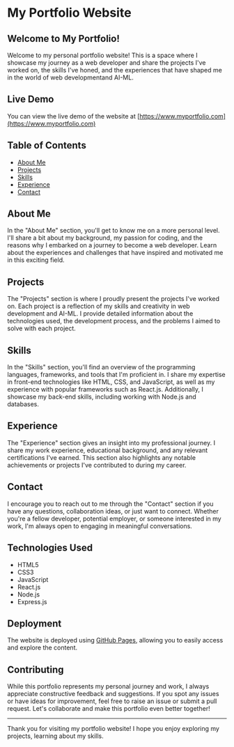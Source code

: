 # My Portfolio Website

## Welcome to My Portfolio!

Welcome to my personal portfolio website! This is a space where I showcase my journey as a web developer and share the projects I've worked on, the skills I've honed, and the experiences that have shaped me in the world of web developmentand AI-ML.

## Live Demo

You can view the live demo of the website at [https://www.myportfolio.com](https://www.myportfolio.com)

## Table of Contents

- [About Me](#about-me)
- [Projects](#projects)
- [Skills](#skills)
- [Experience](#experience)
- [Contact](#contact)

## About Me

In the "About Me" section, you'll get to know me on a more personal level. I'll share a bit about my background, my passion for coding, and the reasons why I embarked on a journey to become a web developer. Learn about the experiences and challenges that have inspired and motivated me in this exciting field.

## Projects

The "Projects" section is where I proudly present the projects I've worked on. Each project is a reflection of my skills and creativity in web development and AI-ML. I provide detailed information about the technologies used, the development process, and the problems I aimed to solve with each project. 

## Skills

In the "Skills" section, you'll find an overview of the programming languages, frameworks, and tools that I'm proficient in. I share my expertise in front-end technologies like HTML, CSS, and JavaScript, as well as my experience with popular frameworks such as React.js. Additionally, I showcase my back-end skills, including working with Node.js and databases.

## Experience

The "Experience" section gives an insight into my professional journey. I share my work experience, educational background, and any relevant certifications I've earned. This section also highlights any notable achievements or projects I've contributed to during my career.

## Contact

I encourage you to reach out to me through the "Contact" section if you have any questions, collaboration ideas, or just want to connect. Whether you're a fellow developer, potential employer, or someone interested in my work, I'm always open to engaging in meaningful conversations.

## Technologies Used

- HTML5
- CSS3
- JavaScript
- React.js
- Node.js
- Express.js


## Deployment

The website is deployed using [GitHub Pages](https://pages.github.com/), allowing you to easily access and explore the content.

## Contributing

While this portfolio represents my personal journey and work, I always appreciate constructive feedback and suggestions. If you spot any issues or have ideas for improvement, feel free to raise an issue or submit a pull request. Let's collaborate and make this portfolio even better together!



---

Thank you for visiting my portfolio website! I hope you enjoy exploring my projects, learning about my skills.
